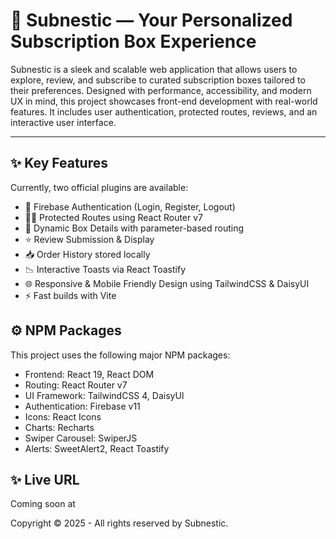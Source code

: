 # 🎁 Subnestic — Your Personalized Subscription Box Experience

Subnestic is a sleek and scalable web application that allows users to explore, review, and subscribe to curated subscription boxes tailored to their preferences. Designed with performance, accessibility, and modern UX in mind, this project showcases front-end development with real-world features. It includes user authentication, protected routes, reviews, and an interactive user interface.

---


## ✨ Key Features

Currently, two official plugins are available:
- 🔐 Firebase Authentication (Login, Register, Logout)
- 🕵️‍♂️ Protected Routes using React Router v7
- 📅 Dynamic Box Details with parameter-based routing
- ⭐ Review Submission & Display
- 📥 Order History stored locally
- 📉 Interactive Toasts via React Toastify
- 🌐 Responsive & Mobile Friendly Design using TailwindCSS & DaisyUI
- ⚡ Fast builds with Vite


## ⚙️ NPM Packages

This project uses the following major NPM packages:
- Frontend: React 19, React DOM
- Routing: React Router v7
- UI Framework: TailwindCSS 4, DaisyUI
- Authentication: Firebase v11
- Icons: React Icons
- Charts: Recharts
- Swiper Carousel: SwiperJS
- Alerts: SweetAlert2, React Toastify

## ✨ Live URL
Coming soon at


Copyright © 2025 - All rights reserved by Subnestic.
